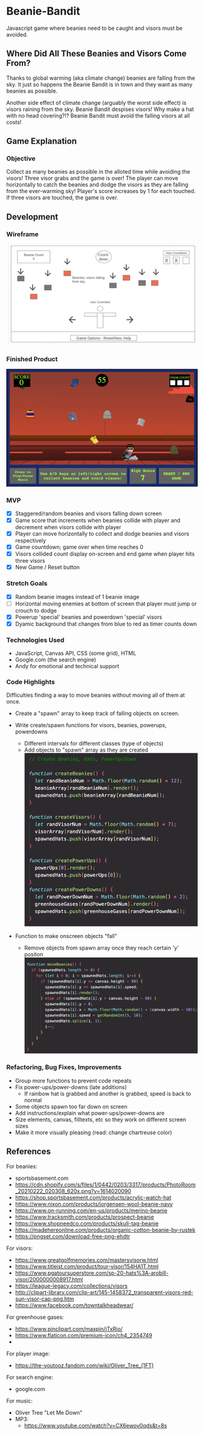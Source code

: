 # Beanie-Bandit

Javascript game where beanies need to be caught and visors must be avoided.

## Where Did All These Beanies and Visors Come From?

Thanks to global warming (aka climate change) beanies are falling from the sky. It just so happens the Beanie Bandit is in town and they want as many beanies as possible.

Another side effect of climate change (arguably the worst side effect) is visors raining from the sky. Beanie Bandit despises visors! Why make a hat with no head covering?!? Beanie Bandit must avoid the falling visors at all costs!

## Game Explanation

### Objective

Collect as many beanies as possible in the alloted time while avoiding the visors! Three visor grabs and the game is over!
The player can move horizontally to catch the beanies and dodge the visors as they are falling from the ever-warming sky!
Player's score increases by 1 for each touched. If three visors are touched, the game is over.

## Development

### Wireframe

![wireframe](/Assets/wireframe.png)

### Finished Product

![gameplay screenshot](/Assets/Gameplay.png)

### MVP

- [x] Staggered/random beanies and visors falling down screen
- [x] Game score that increments when beanies collide with player and decrement when visors collide with player
- [x] Player can move horizontally to collect and dodge beanies and visors respectively
- [x] Game countdown; game over when time reaches 0
- [x] Visors collided count display on-screen and end game when player hits three visors
- [x] New Game / Reset button

### Stretch Goals

- [x] Random beanie images instead of 1 beanie image
- [ ] Horizontal moving enemies at bottom of screen that player must jump or crouch to dodge
- [x] Powerup 'special' beanies and powerdown 'special' visors
- [x] Dyamic background that changes from blue to red as timer counts down

### Technologies Used

- JavaScript, Canvas API, CSS (some grid), HTML
- Google.com (the search engine)
- Andy for emotional and technical support

### Code Highlights

Difficulties finding a way to move beanies without moving all of them at once.

- Create a "spawn" array to keep track of falling objects on screen.
- Write create/spawn functions for visors, beanies, powerups, powerdowns

  - Different intervals for different classes (type of objects)
  - Add objects to "spawn" array as they are created
    ![spawn function](/Assets/Spawn_Functions.png)

- Function to make onscreen objects "fall"
  - Remove objects from spawn array once they reach certain 'y' positon
    ![drop function](/Assets/Make_Objects_Fall.png)

### Refactoring, Bug Fixes, Improvements

- Group more functions to prevent code repeats
- Fix power-ups/power-downs (late additions)
  - If rainbow hat is grabbed and another is grabbed, speed is back to normal
- Some objects spawn too far down on screen
- Add instructions/explain what power-ups/power-downs are
- Size elements, canvas, filltexts, etc so they work on different screen sizes
- Make it more visually pleasing (read: change chartreuse color)

## References

For beanies:

- sportsbasement.com
- https://cdn.shopify.com/s/files/1/0442/0203/3317/products/PhotoRoom_20210222_020308_620x.png?v=1614020090
- https://shop.sportsbasement.com/products/acrylic-watch-hat
- https://www.nixon.com/products/jorgensen-wool-beanie-navy
- https://www.on-running.com/en-us/products/merino-beanie
- https://www.tracksmith.com/products/prospect-beanie
- https://www.shopneedco.com/products/skull-tag-beanie
- https://madehereonline.com/products/organic-cotton-beanie-by-rustek
- https://pngset.com/download-free-png-ehdtr

For visors:

- https://www.greatgolfmemories.com/mastersvisorw.html
- https://www.titleist.com/product/tour-visor/154HA1T.html
- https://www.pgatoursuperstore.com/sp-20-hats%3A-arobill-visor/2000000008917.html
- https://league-legacy.com/collections/visors
- http://clipart-library.com/clip-art/145-1458372_transparent-visors-red-sun-visor-cap-png.htm
- https://www.facebook.com/towntalkheadwear/

For greenhouse gases:

- https://www.pinclipart.com/maxpin/iTxRio/
- https://www.flaticon.com/premium-icon/ch4_2354749
-

For player image:

- https://the-youtooz.fandom.com/wiki/Oliver_Tree_(1FT)

For search engine:

- google.com

For music:

- Oliver Tree "Let Me Down"
- MP3:
  - https://www.youtube.com/watch?v=CX6ewov0qds&t=8s
